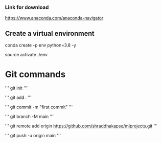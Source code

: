 ### Link for download

https://www.anaconda.com/anaconda-navigator


## Create a virtual environment


conda create -p env python=3.8 -y


source activate ./env




# Git commands

'''
git init
'''

'''
git add .
'''

'''
git commit -m "first  commit"
'''

'''
git branch -M main
'''

'''
git remote add origin https://github.com/shraddhakapse/mlprojects.git
'''


'''
git push -u origin main
'''
